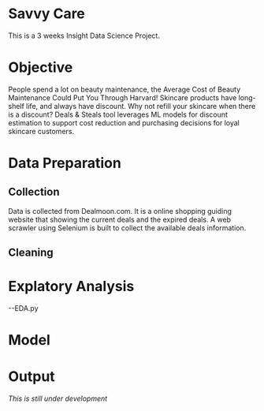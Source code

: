# Savvy Care
This is a 3 weeks Insight Data Science Project.

# Objective
People spend a lot on beauty maintenance, the Average Cost of Beauty Maintenance Could Put You Through Harvard!
Skincare products have long-shelf life, and always have discount. Why not refill your skincare when there is a discount? 
Deals & Steals tool leverages ML models for discount estimation to support cost reduction and purchasing decisions for loyal skincare customers.

# Data Preparation
## Collection
Data is collected from Dealmoon.com. It is a online shopping guiding website that showing the current deals and the expired deals. 
A web scrawler using Selenium is built to collect the available deals information.

## Cleaning

# Explatory Analysis
--EDA.py

# Model

# Output

###### This is still under development
